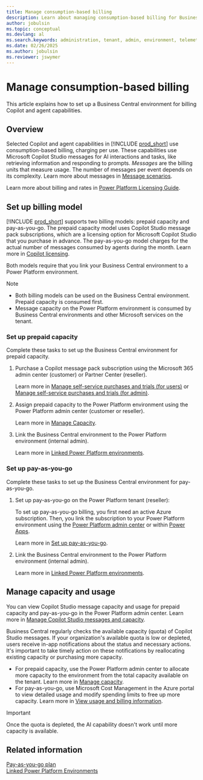 ```yaml
---
title: Manage consumption-based billing
description: Learn about managing consumption-based billing for Business Central
author: jobulsin
ms.topic: conceptual
ms.devlang: al
ms.search.keywords: administration, tenant, admin, environment, telemetry, billing
ms.date: 02/26/2025
ms.author: jobulsin
ms.reviewer: jswymer
---
```

# Manage consumption-based billing

This article explains how to set up a Business Central environment for billing Copilot and agent capabilities.

## Overview

Selected Copilot and agent capabilities in [!INCLUDE [prod_short](../includes/prod_short.md)] use consumption-based billing, charging per use. These capabilities use Microsoft Copilot Studio messages for AI interactions and tasks, like retrieving information and responding to prompts. *Messages* are the billing units that measure usage. The number of messages per event depends on its complexity. Learn more about messages in [Message scenarios](/microsoft-copilot-studio/requirements-messages-management#message-scenarios).

Learn more about billing and rates in [Power Platform Licensing Guide](https://go.microsoft.com/fwlink/?LinkId=2085130). <!--[Dynamics 365 Licensing Guide](https://go.microsoft.com/fwlink/?LinkId=866544).-->

## Set up billing model

[!INCLUDE [prod_short](../includes/prod_short.md)] supports two billing models: prepaid capacity and pay-as-you-go. The prepaid capacity model uses Copilot Studio message pack subscriptions, which are a licensing option for Microsoft Copilot Studio that you purchase in advance. The pay-as-you-go model charges for the actual number of messages consumed by agents during the month. Learn more in [Copilot licensing](/microsoft-copilot-studio/billing-licensing?branch=main).

Both models require that you link your Business Central environment to a Power Platform environment.

> [!NOTE]
>
> - Both billing models can be used on the Business Central environment. Prepaid capacity is consumed first.
> - Message capacity on the Power Platform environment is consumed by Business Central environments and other Microsoft services on the tenant.

### Set up prepaid capacity

Complete these tasks to set up the Business Central environment for prepaid capacity.

1. Purchase a Copilot message pack subscription using the Microsoft 365 admin center (customer) or Partner Center (reseller).

   Learn more in [Manage self-service purchases and trials (for users)](/microsoft-365/commerce/subscriptions/manage-self-service-purchases-users) or [Manage self-service purchases and trials (for admin)](/microsoft-365/commerce/subscriptions/manage-self-service-purchases-admins).

1. Assign prepaid capacity to the Power Platform environment using the Power Platform admin center (customer or reseller).

   Learn more in [Manage Capacity](/power-platform/admin/manage-copilot-studio-messages-capacity?tabs=new#manage-capacity).

1. Link the Business Central environment to the Power Platform environment (internal admin).

   Learn more in [Linked Power Platform environments](tenant-admin-center-environments.md#linked-power-platform-environment).

### Set up pay-as-you-go

Complete these tasks to set up the Business Central environment for pay-as-you-go.

1. Set up pay-as-you-go on the Power Platform tenant (reseller):

   To set up pay-as-you-go billing, you first need an active Azure subscription. Then, you link the subscription to your Power Platform environment using the [Power Platform admin center](https://admin.powerplatform.microsoft.com/) or within [Power Apps](https://make.powerapps.com/).

   Learn more in [Set up pay-as-you-go](/power-platform/admin/pay-as-you-go-set-up).
1. Link the Business Central environment to the Power Platform environment (internal admin).

   Learn more in [Linked Power Platform environments](tenant-admin-center-environments.md#linked-power-platform-environment).

## Manage capacity and usage

You can view Copilot Studio message capacity and usage for prepaid capacity and pay-as-you-go in the Power Platform admin center. Learn more in [Manage Copilot Studio messages and capacity](/power-platform/admin/manage-copilot-studio-messages-capacity).

Business Central regularly checks the available capacity (quota) of Copilot Studio messages. If your organization's available quota is low or depleted, users receive in-app notifications about the status and necessary actions. It's important to take timely action on these notifications by reallocating existing capacity or purchasing more capacity.

- For prepaid capacity, use the Power Platform admin center to allocate more capacity to the environment from the total capacity available on the tenant. Learn more in [Manage capacity](/manage-copilot-studio-messages-capacity#manage-capacity).
- For pay-as-you-go, use Microsoft Cost Management in the Azure portal to view detailed usage and modify spending limits to free up more capacity. Learn more in [View usage and billing information](/power-platform/admin/pay-as-you-go-usage-costs).

> [!IMPORTANT]
> Once the quota is depleted, the AI capability doesn't work until more capacity is available.

## Related information

[Pay-as-you-go plan](/power-platform/admin/pay-as-you-go-overview)  
[Linked Power Platform Environments](administration/tenant-admin-center-environments.md#linked-power-platform-environment)
